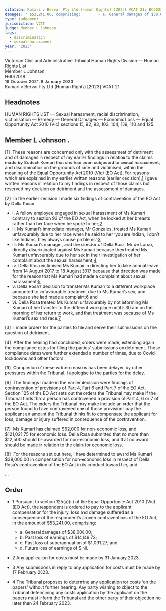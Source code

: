 ```yaml
---
citation: Kumari v Bervar Pty Ltd (Human Rights) [2023] VCAT 21; BC202304598
damages: " $53,241.00, comprising:        - a. General damages of $38,000.00;    - b. Past loss of earnings of $14,149.73;    - c. Past loss of superannuation of $1,091.27;"
type: judgement
jurisdiction: VCAT
judge: Member L Johnson
tags:
  - discrimination
  - sexual-harassment
year: "2023"
---
```

Victorian Civil and Administrative Tribunal Human Rights Division — Human Rights List  
Member L Johnson  
H60/2018  
19 October 2021, 9 January 2023  
Kumari v Bervar Pty Ltd (Human Rights) [2023] VCAT 21  
  

## Headnotes

  
HUMAN RIGHTS LIST — Sexual harassment, racial discrimination, victimisation — Remedy — General Damages — Economic Loss — Equal Opportunity Act 2010 (Vic) sections 15, 92, 93, 103, 104, 109, 110 and 125.

  

## Member L Johnson .

[1]  These reasons are concerned only with the assessment of detriment and of damages in respect of my earlier findings in relation to the claims made by Sudesh Kumari that she had been subjected to sexual harassment, and discrimination on the grounds of race and victimised, within the meaning of the Equal Opportunity Act 2010 (Vic) (EO Act). For reasons which are explained in my earlier written reasons (earlier decision),[1](https://plus.lexis.com/apac/document/?pdmfid=1539278&crid=ac581b6e-b39e-458e-a94e-4fe373688ec3&pddocfullpath=%2Fshared%2Fdocument%2Fcases-au%2Furn%3AcontentItem%3A687J-6R41-JNS1-M1VT-00000-00&pdcontentcomponentid=267716&pdislpamode=false&pdworkfolderlocatorid=NOT_SAVED_IN_WORKFOLDER&prid=967fa060-8ea9-4af3-b291-f84472c715af&ecomp=s85k&earg=sr29#) I gave written reasons in relation to my findings in respect of those claims but reserved my decision on detriment and the assessment of damages.

[2]  In the earlier decision I made six findings of contravention of the EO Act by Della Rosa:

- i. A fellow employee engaged in sexual harassment of Ms Kumari contrary to section 93 of the EO Act, when he looked at her breasts rather than her face when he spoke to her;[2](https://plus.lexis.com/apac/document/?pdmfid=1539278&crid=ac581b6e-b39e-458e-a94e-4fe373688ec3&pddocfullpath=%2Fshared%2Fdocument%2Fcases-au%2Furn%3AcontentItem%3A687J-6R41-JNS1-M1VT-00000-00&pdcontentcomponentid=267716&pdislpamode=false&pdworkfolderlocatorid=NOT_SAVED_IN_WORKFOLDER&prid=967fa060-8ea9-4af3-b291-f84472c715af&ecomp=s85k&earg=sr29#)
- ii. Ms Kumari’s immediate manager, Mr Gonzales, treated Ms Kumari unfavourably due to her race when he said to her ‘you are Indian, I don’t like Indians, they always cause problems’;[3](https://plus.lexis.com/apac/document/?pdmfid=1539278&crid=ac581b6e-b39e-458e-a94e-4fe373688ec3&pddocfullpath=%2Fshared%2Fdocument%2Fcases-au%2Furn%3AcontentItem%3A687J-6R41-JNS1-M1VT-00000-00&pdcontentcomponentid=267716&pdislpamode=false&pdworkfolderlocatorid=NOT_SAVED_IN_WORKFOLDER&prid=967fa060-8ea9-4af3-b291-f84472c715af&ecomp=s85k&earg=sr29#)
- iii. Ms Kumari’s manager, and the director of Della Rosa, Mr de Lorso, directly discriminated against Ms Kumari because they treated Ms Kumari unfavourably due to her sex in their investigation of her complaint about the sexual harassment;[4](https://plus.lexis.com/apac/document/?pdmfid=1539278&crid=ac581b6e-b39e-458e-a94e-4fe373688ec3&pddocfullpath=%2Fshared%2Fdocument%2Fcases-au%2Furn%3AcontentItem%3A687J-6R41-JNS1-M1VT-00000-00&pdcontentcomponentid=267716&pdislpamode=false&pdworkfolderlocatorid=NOT_SAVED_IN_WORKFOLDER&prid=967fa060-8ea9-4af3-b291-f84472c715af&ecomp=s85k&earg=sr29#)
- iv. Della Rosa victimised Ms Kumari in directing her to take annual leave from 14 August 2017 to 18 August 2017 because that direction was made for the reason that Ms Kumari had made a complaint about sexual harassment;[5](https://plus.lexis.com/apac/document/?pdmfid=1539278&crid=ac581b6e-b39e-458e-a94e-4fe373688ec3&pddocfullpath=%2Fshared%2Fdocument%2Fcases-au%2Furn%3AcontentItem%3A687J-6R41-JNS1-M1VT-00000-00&pdcontentcomponentid=267716&pdislpamode=false&pdworkfolderlocatorid=NOT_SAVED_IN_WORKFOLDER&prid=967fa060-8ea9-4af3-b291-f84472c715af&ecomp=s85k&earg=sr29#)
- v. Della Rosa’s decision to transfer Ms Kumari to a different workplace amounted to unfavourable treatment due to Ms Kumari’s sex, and because she had made a complaint;[6](https://plus.lexis.com/apac/document/?pdmfid=1539278&crid=ac581b6e-b39e-458e-a94e-4fe373688ec3&pddocfullpath=%2Fshared%2Fdocument%2Fcases-au%2Furn%3AcontentItem%3A687J-6R41-JNS1-M1VT-00000-00&pdcontentcomponentid=267716&pdislpamode=false&pdworkfolderlocatorid=NOT_SAVED_IN_WORKFOLDER&prid=967fa060-8ea9-4af3-b291-f84472c715af&ecomp=s85k&earg=sr29#) and
- vi. Della Rosa treated Ms Kumari unfavourably by not informing Ms Kumari of her transfer to the different workplace until 5.30 am on the morning of her return to work, and that treatment was because of Ms Kumari’s sex and race.[7](https://plus.lexis.com/apac/document/?pdmfid=1539278&crid=ac581b6e-b39e-458e-a94e-4fe373688ec3&pddocfullpath=%2Fshared%2Fdocument%2Fcases-au%2Furn%3AcontentItem%3A687J-6R41-JNS1-M1VT-00000-00&pdcontentcomponentid=267716&pdislpamode=false&pdworkfolderlocatorid=NOT_SAVED_IN_WORKFOLDER&prid=967fa060-8ea9-4af3-b291-f84472c715af&ecomp=s85k&earg=sr29#)

[3]  I made orders for the parties to file and serve their submissions on the question of detriment.

[4]  After the hearing had concluded, orders were made, extending again the compliance dates for filing the parties’ submissions on detriment. Those compliance dates were further extended a number of times, due to Covid lockdowns and other factors.

[5]  Completion of these written reasons has been delayed by other pressures within the Tribunal. I apologise to the parties for the delay.

[6]  The findings I made in the earlier decision were findings of contravention of provisions of Part 4, Part 6 and Part 7 of the EO Act. Section 125 of the EO Act sets out the orders the Tribunal may make if the Tribunal finds that a person has contravened a provision of Part 4, 6 or 7 of the EO Act. The orders the Tribunal may make include an order that the person found to have contravened one of those provisions pay the applicant an amount the Tribunal thinks fit to compensate the applicant for loss, damage or injury suffered in consequence of the contravention.

[7]  Ms Kumari has claimed $62,000 for non-economic loss, and $121,021.75 for economic loss. Della Rosa submitted that no more than $12,500 should be awarded for non-economic loss, and that no award should be made in relation to the claim for economic loss.

[8]  For the reasons set out here, I have determined to award Ms Kumari $38,000.00 in compensation for non-economic loss in respect of Della Rosa’s contravention of the EO Act in its conduct toward her, and

...


## Order

- 1 Pursuant to section 125(a)(ii) of the Equal Opportunity Act 2010 (Vic) (EO Act), the respondent is ordered to pay to the applicant compensation for the injury, loss and damage suffered as a consequence of the respondent’s proven contraventions of the EO Act, in the amount of $53,241.00, comprising:
    
    - a. General damages of $38,000.00;
    - b. Past loss of earnings of $14,149.73;
    - c. Past loss of superannuation of $1,091.27; and
    - d. Future loss of earnings of $ nil.
    
- 2 Any application for costs must be made by 31 January 2023.
- 3 Any submissions in reply to any application for costs must be made by 17 February 2023.
- 4 The Tribunal proposes to determine any application for costs ‘on the papers’ without further hearing. Any party wishing to object to the Tribunal determining any costs application by the applicant on the papers must inform the Tribunal and the other party of their objection no later than 24 February 2023.